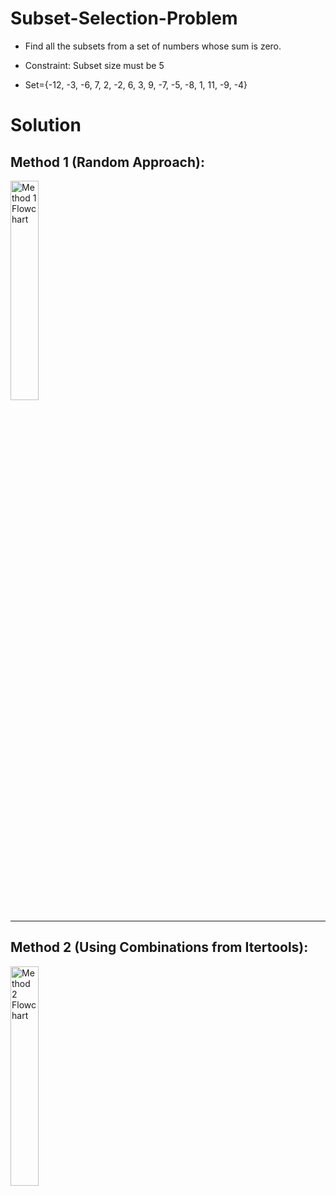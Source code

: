 # Subset-Selection-Problem
*  Find all the subsets from a set of numbers whose sum is zero.

*  Constraint: Subset size must be 5
  
*  Set={-12, -3, -6, 7, 2, -2, 6, 3, 9, -7, -5, -8, 1, 11, -9, -4}

# Solution



## Method 1 (Random Approach):

<img src="https://github.com/NoobCoder6969/Subset-Selection-Problem/blob/main/Images/Subset%20Selection%20problem%20Method%201.png?raw=true" alt="Method 1 Flowchart" width="30%">

---

## Method 2 (Using Combinations from Itertools):

<img src="https://github.com/NoobCoder6969/Subset-Selection-Problem/blob/main/Images/Subset%20Selection%20problem%20Method%202.png?raw=true" alt="Method 2 Flowchart" width="30%">
